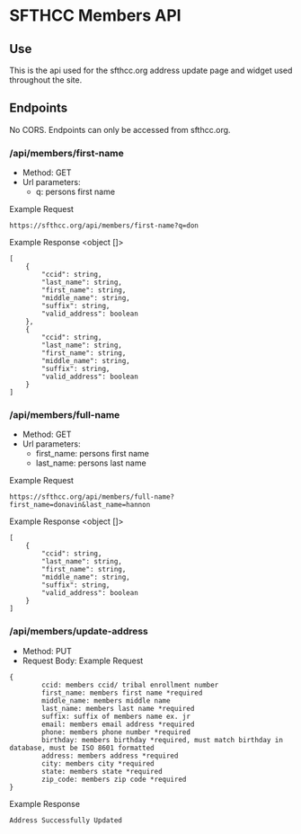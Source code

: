# SFTHCC Members API

## Use
This is the api used for the sfthcc.org address update page and widget used throughout the site.

## Endpoints
No CORS. Endpoints can only be accessed from sfthcc.org.

### /api/members/first-name
* Method: GET
* Url parameters: 
    * q: persons first name

Example Request
```
https://sfthcc.org/api/members/first-name?q=don
```

Example Response <object []>
```
[
    {
        "ccid": string,
        "last_name": string,
        "first_name": string,
        "middle_name": string,
        "suffix": string,
        "valid_address": boolean
    },
    {
        "ccid": string,
        "last_name": string,
        "first_name": string,
        "middle_name": string,
        "suffix": string,
        "valid_address": boolean
    }
]
```

### /api/members/full-name
* Method: GET
* Url parameters: 
    * first_name: persons first name
    * last_name: persons last name

Example Request
```
https://sfthcc.org/api/members/full-name?first_name=donavin&last_name=hannon
```

Example Response <object []>
```
[
    {
        "ccid": string,
        "last_name": string,
        "first_name": string,
        "middle_name": string,
        "suffix": string,
        "valid_address": boolean
    }
]
```

### /api/members/update-address
* Method: PUT
* Request Body: 
Example Request
```
{
        ccid: members ccid/ tribal enrollment number
        first_name: members first name *required
        middle_name: members middle name
        last_name: members last name *required
        suffix: suffix of members name ex. jr
        email: members email address *required
        phone: members phone number *required
        birthday: members birthday *required, must match birthday in database, must be ISO 8601 formatted
        address: members address *required
        city: members city *required
        state: members state *required
        zip_code: members zip code *required
}
```

Example Response
```
Address Successfully Updated
```

